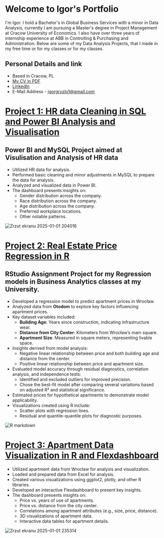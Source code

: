 # Welcome to Igor's Portfolio
I'm Igor. I hold a Bachelor's in Global Business Services with a minor in Data Analysis, currently I am pursuing a Master's degree in Project Management at Cracow University of Economics. I also have over three years of internship experience at ABB in Controlling & Purchasing and Administration. Below are some of my Data Analysis Projects, that I made in my free time or for my classes or for my classes.
## Personal Details and link
* Based in Cracow, PL
* [My CV in PDF](https://github.com/user-attachments/files/18286781/CV.Igor.ze.zdjeciem.pdf)
* [LinkedIn](https://www.linkedin.com/in/igor-gryzlo/)
* E-Mail Address - igorgryzlo1@gmail.com




# [Project 1: HR data Cleaning in SQL and Power BI Analysis and Visualisation](https://github.com/Igusee/Project-1-HR-Data)
## Power BI and MySQL Project aimed at Visulisation and Analysis of HR data
* Utilized HR data for analysis.
* Performed basic cleaning and minor adjustments in MySQL to prepare the data for analysis.
* Analyzed and visualized data in Power BI.
* The dashboard presents insights on:
  * Gender distribution across the company.
  * Race distribution across the company.
  * Age distribution across the company.
  * Preferred workplace locations.
  * Other notable patterns.


![Zrzut ekranu 2025-01-01 204016](https://github.com/user-attachments/assets/784f3823-1e87-448d-b0bc-5f1c101946f4)

# [Project 2: Real Estate Price Regression in R](https://github.com/Igusee/Project-2-Wroclaw-housing-costs-Regression-Model/tree/main)
## RStudio Assignment Project for my Regression models in Business Analytics classes at my University. 
* Developed a regression model to predict apartment prices in Wrocław.
* Analyzed data from **Otodom** to explore key factors influencing apartment prices.
* Key dataset variables included:
  * **Building Age**: Years since construction, indicating infrastructure wear.
  * **Distance from City Center**: Kilometers from Wrocław’s main square.
  * **Apartment Size**: Measured in square meters, representing livable space.
* Insights derived from model analysis:
  * Negative linear relationship between price and both building age and distance from the center.
  * Positive linear relationship between price and apartment size.
* Evaluated model accuracy through residual diagnostics, correlation analysis, and independence tests:
  * Identified and excluded outliers for improved precision.
  * Chose the best-fit model after comparing several variations based on adjusted R² and statistical significance.
* Estimated prices for hypothetical apartments to demonstrate model applicability.
* Visualizations created using R include:
  * Scatter plots with regression lines.
  * Residual and quantile-quantile plots for diagnostic purposes.

![R markdown](https://github.com/user-attachments/assets/42fa3504-d4ed-44e9-a8d9-a8c13c264872)

# [Project 3: Apartment Data Visualization in R and Flexdashboard](https://github.com/Igusee/Project-2-Apartment-Data)  


* Utilized apartment data from Wrocław for analysis and visualization.  
* Loaded and prepared data from Excel for analysis.  
* Created various visualizations using ggplot2, plotly, and other R libraries.  
* Developed an interactive Flexdashboard to present key insights.  
* The dashboard presents insights on:  
  * Price vs. years of use of apartments.  
  * Price vs. distance from the city center.  
  * Correlations among apartment attributes (e.g., size, price, distance).  
  * 3D visualizations of apartment data.  
  * Interactive data tables for apartment details.

![Zrzut ekranu 2025-01-01 235314](https://github.com/user-attachments/assets/b1d57838-de27-4f3a-933c-19a8a86e7765)
